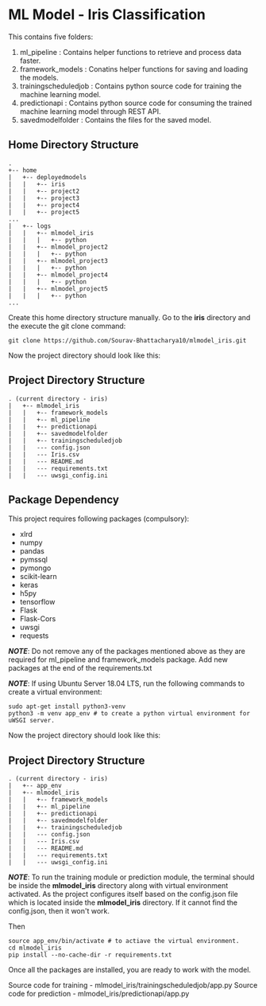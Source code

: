 # ML Model - Iris Classification
This contains five folders:

1. ml_pipeline : Contains helper functions to retrieve and process data faster.
2. framework_models : Conatins helper functions for saving and loading the models.
3. trainingscheduledjob : Contains python source code for training the machine learning model.
4. predictionapi : Contains python source code for consuming the trained machine learning model through REST API.
5. savedmodelfolder : Contains the files for the saved model.

## Home Directory Structure

```shell
.
+-- home
|   +-- deployedmodels
|   |   +-- iris
|   |   +-- project2
|   |   +-- project3
|   |   +-- project4
|   |   +-- project5
...
|   +-- logs
|   |   +-- mlmodel_iris
|   |   |   +-- python
|   |   +-- mlmodel_project2
|   |   |   +-- python
|   |   +-- mlmodel_project3
|   |   |   +-- python
|   |   +-- mlmodel_project4
|   |   |   +-- python
|   |   +-- mlmodel_project5
|   |   |   +-- python
...
```

Create this home directory structure manually.
Go to the **iris** directory and the execute the git clone command:

```shell
git clone https://github.com/Sourav-Bhattacharya10/mlmodel_iris.git
```

Now the project directory should look like this:

## Project Directory Structure

```shell
. (current directory - iris)
|   +-- mlmodel_iris
|   |   +-- framework_models
|   |   +-- ml_pipeline
|   |   +-- predictionapi
|   |   +-- savedmodelfolder
|   |   +-- trainingscheduledjob
|   |   --- config.json
|   |   --- Iris.csv
|   |   --- README.md
|   |   --- requirements.txt
|   |   --- uwsgi_config.ini
```


## Package Dependency
This project requires following packages (compulsory):
* xlrd
* numpy
* pandas
* pymssql
* pymongo
* scikit-learn
* keras
* h5py
* tensorflow
* Flask
* Flask-Cors
* uwsgi
* requests

**_NOTE_**: Do not remove any of the packages mentioned above as they are required for ml_pipeline and framework_models package. Add new packages at the end of the requirements.txt

**_NOTE_**: If using Ubuntu Server 18.04 LTS, run the following commands to create a virtual environment:

```shell
sudo apt-get install python3-venv
python3 -m venv app_env # to create a python virtual environment for uWSGI server.
```

Now the project directory should look like this:

## Project Directory Structure

```shell
. (current directory - iris)
|   +-- app_env
|   +-- mlmodel_iris
|   |   +-- framework_models
|   |   +-- ml_pipeline
|   |   +-- predictionapi
|   |   +-- savedmodelfolder
|   |   +-- trainingscheduledjob
|   |   --- config.json
|   |   --- Iris.csv
|   |   --- README.md
|   |   --- requirements.txt
|   |   --- uwsgi_config.ini
```


**_NOTE_**: To run the training module or prediction module, the terminal should be inside the **mlmodel_iris** directory along with virtual environment activated. As the project configures itself based on the config.json file which is located inside the **mlmodel_iris** directory. If it cannot find the config.json, then it won't work.


Then

```shell
source app_env/bin/activate # to actiave the virtual environment.
cd mlmodel_iris
pip install --no-cache-dir -r requirements.txt
```

Once all the packages are installed, you are ready to work with the model.

Source code for training - mlmodel_iris/trainingscheduledjob/app.py
Source code for prediction - mlmodel_iris/predictionapi/app.py